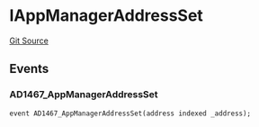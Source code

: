 # IAppManagerAddressSet
[Git Source](https://github.com/thrackle-io/tron/blob/4e6a814efa6ccf934f63826b54087808a311218d/src/common/IEvents.sol)


## Events
### AD1467_AppManagerAddressSet

```solidity
event AD1467_AppManagerAddressSet(address indexed _address);
```

